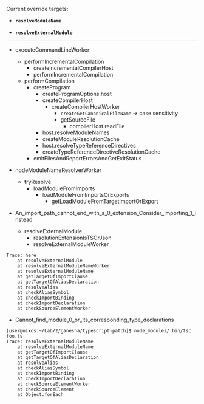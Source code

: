 Current override targets:
* **`resolveModuleName`**
+ **`resolveExternalModule`**

---

* executeCommandLineWorker
  * performIncrementalCompilation
    * createIncrementalCompilerHost
    * performIncrementalCompilation
  * performCompilation
    * createProgram
      * createProgramOptions.host
      * createCompilerHost
        * createCompilerHostWorker
          * `createGetCanonicalFileName` -> case sensitivity
          * getSourceFile
            * compilerHost.readFile
      * host.resolveModuleNames
      * createModuleResolutionCache
      * host.resolveTypeReferenceDirectives
      * createTypeReferenceDirectiveResolutionCache
    * emitFilesAndReportErrorsAndGetExitStatus

* nodeModuleNameResolverWorker
  * tryResolve
    * loadModuleFromImports
      * loadModuleFromImportsOrExports
        * getLoadModuleFromTargetImportOrExport

* An_import_path_cannot_end_with_a_0_extension_Consider_importing_1_instead
  * resolveExternalModule
    * resolutionExtensionIsTSOrJson
    * resolveExternalModuleWorker

```
Trace: here
    at resolveExternalModule
    at resolveExternalModuleNameWorker
    at resolveExternalModuleName
    at getTargetOfImportClause
    at getTargetOfAliasDeclaration
    at resolveAlias
    at checkAliasSymbol
    at checkImportBinding
    at checkImportDeclaration
    at checkSourceElementWorker
```

* Cannot_find_module_0_or_its_corresponding_type_declarations

```
[user@nixos:~/Lab/2/ganesha/typescript-patch]$ node_modules/.bin/tsc foo.ts 
Trace: resolveExternalModuleName
    at resolveExternalModuleName
    at getTargetOfImportClause
    at getTargetOfAliasDeclaration
    at resolveAlias
    at checkAliasSymbol
    at checkImportBinding 
    at checkImportDeclaration
    at checkSourceElementWorker
    at checkSourceElement
    at Object.forEach
```
